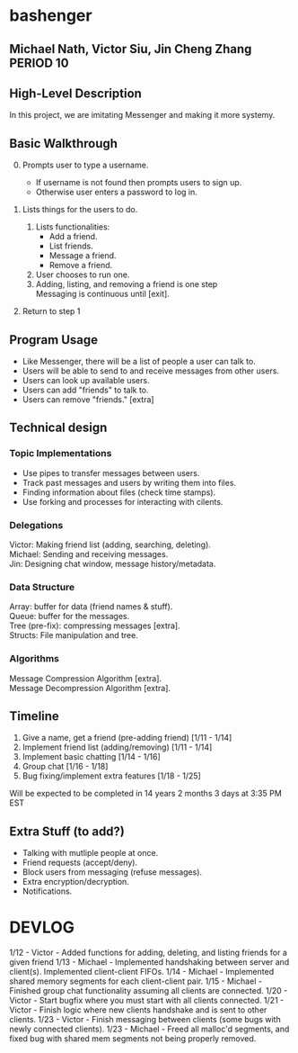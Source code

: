 # bashenger
## Michael Nath, Victor Siu, Jin Cheng Zhang PERIOD 10

## High-Level Description
In this project, we are imitating Messenger and making it more systemy.

## Basic Walkthrough
0.  Prompts user to type a username.
    - If username is not found then prompts users to sign up.
    - Otherwise user enters a password to log in.
    
1. Lists things for the users to do.
    1. Lists functionalities:
        - Add a friend.
        - List friends.
        - Message a friend.
        - Remove a friend.
    2. User chooses to run one.
    3. Adding, listing, and removing a friend is one step\
    Messaging is continuous until [exit].
    
2. Return to step 1

## Program Usage
- Like Messenger, there will be a list of people a user can talk to. 
- Users will be able to send to and receive messages from other users. 
- Users can look up available users.
- Users can add "friends" to talk to.
- Users can remove "friends." [extra]

## Technical design
### Topic Implementations
- Use pipes to transfer messages between users.
- Track past messages and users by writing them into files.
- Finding information about files (check time stamps).
- Use forking and processes for interacting with cilents.

### Delegations
Victor:  Making friend list (adding, searching, deleting). \
Michael: Sending and receiving messages. \
Jin:     Designing chat window, message history/metadata. 

### Data Structure
Array: buffer for data (friend names & stuff).\
Queue: buffer for the messages.\
Tree (pre-fix):  compressing messages [extra].\
Structs: File manipulation and tree.

### Algorithms
Message Compression Algorithm [extra]. \
Message Decompression Algorithm [extra].

## Timeline
1. Give a name, get a friend (pre-adding friend)  [1/11 - 1/14]
2. Implement friend list (adding/removing)        [1/11 - 1/14]
3. Implement basic chatting                       [1/14 - 1/16]
4. Group chat                                     [1/16 - 1/18]
5. Bug fixing/implement extra features            [1/18 - 1/25]

Will be expected to be completed in 14 years 2 months 3 days at 3:35 PM EST

## Extra Stuff (to add?)
- Talking with mutliple people at once.
- Friend requests (accept/deny).
- Block users from messaging (refuse messages).
- Extra encryption/decryption.
- Notifications.


# DEVLOG
1/12 - Victor - Added functions for adding, deleting, and listing friends for a given friend
1/13 - Michael - Implemented handshaking between server and client(s). Implemented client-client FIFOs.
1/14 - Michael - Implemented shared memory segments for each client-client pair.
1/15 - Michael - Finished group chat functionality assuming all clients are connected. 
1/20 - Victor - Start bugfix where you must start with all clients connected.
1/21 - Victor - Finish logic where new clients handshake and is sent to other clients.
1/23 - Victor - Finish messaging between clients (some bugs with newly connected clients).
1/23 - Michael - Freed all malloc'd segments, and fixed bug with shared mem segments not being properly removed.
